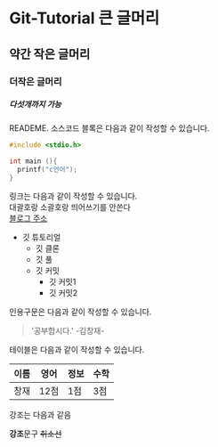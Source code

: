# Git-Tutorial 큰 글머리
## 약간 작은 글머리
### 더작은 글머리 
##### 다섯개까지 가능

READEME.
소스코드 블록은 다음과 같이 작성할 수 있습니다.

```c
#include <stdio.h>

int main (){
  printf("c언어");
}
```

링크는 다음과 같이 작성할 수 있습니다.\
대괄호랑 소괄호랑 띄어쓰기를 안쓴다\
[블로그 주소](https://github.com/DongGangIsMyHomeTown/Git-Tutorial/edit/master/README.md)

* 깃 튜토리얼
  * 깃 클론
  * 깃 풀
  * 깃 커밋
    * 깃 커밋1
    * 깃 커밋2
    
 인용구문은 다음과 같이 작성할 수 있습니다.
 
 > '공부합시다.' -김창재-
 
 테이블은 다음과 같이 작성할 수 있습니다.
 
 이름|영어|정보|수학|
 --|--|--|--|
 창재|12점|1점|3점|5점|
 
 강조는 다음과 같음
 
 **강조**문구  ~~취소선~~
